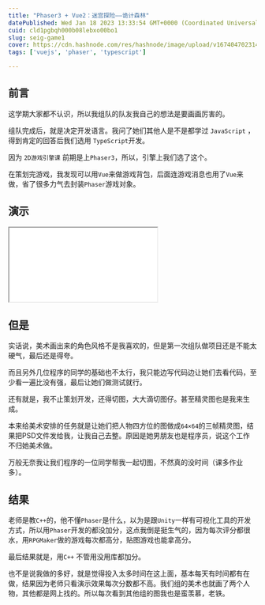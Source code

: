```yaml
---
title: "Phaser3 + Vue2：迷宫探险——诡计森林"
datePublished: Wed Jan 18 2023 13:33:54 GMT+0000 (Coordinated Universal Time)
cuid: cld1pgbqh000b08lebxo00bo1
slug: seig-game1
cover: https://cdn.hashnode.com/res/hashnode/image/upload/v1674047023146/f1b5a53a-60e9-45b5-a17b-31499defda28.png
tags: ['vuejs', 'phaser', 'typescript']

---
```


## 前言

这学期大家都不认识，所以我组队的队友我自己的想法是要画画厉害的。

组队完成后，就是决定开发语言。我问了她们其他人是不是都学过 `JavaScript` ，得到肯定的回答后我们选用 `TypeScript`开发。

因为 `2D游戏引擎课` 前期是上`Phaser3`，所以，引擎上我们选了这个。

在策划完游戏，我发现可以用`Vue`来做游戏背包，后面连游戏消息也用了`Vue`来做，省了很多力气去封装`Phaser`游戏对象。

## 演示

<iframe src="//player.bilibili.com/player.html?aid=904192349&amp;bvid=BV1qP4y1i7kn&amp;cid=934238052&amp;page=1" class="bilibili"> </iframe>

## 但是

实话说，美术画出来的角色风格不是我喜欢的，但是第一次组队做项目还是不能太硬气，最后还是得夸。

而且另外几位程序的同学的基础也不太行，我只能边写代码边让她们去看代码，至少看一遍比没有强，最后让她们做测试就行。

还有就是，我不止策划开发，还得切图，大大滴切图仔。甚至精灵图也是我来生成。

本来给美术安排的任务就是让她们把人物四方位的图做成`64×64`的三帧精灵图，结果把PSD文件发给我，让我自己去整。原因是她男朋友也是程序员，说这个工作不归她美术做。

万般无奈我让我们程序的一位同学帮我一起切图，不然真的没时间（课多作业多）。

## 结果

老师是教`C++`的，他不懂`Phaser`是什么，以为是跟`Unity`一样有可视化工具的开发方式，所以用`Phaser`开发的都没加分，这点我倒是挺生气的，因为每次评分都很水，用`RPGMaker`做的游戏每次都高分，贴图游戏也能拿高分。

最后结果就是，用`C++` 不管用没用库都加分。

也不是说我做的多好，就是觉得投入太多时间在这上面，基本每天有时间都有在做，结果因为老师只看演示效果每次分数都不高。我们组的美术也就画了两个人物，其他都是网上找的。所以每次看到其他组的图我也是蛮羡慕，老铁。